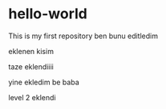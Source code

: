 # hello-world
This is my first repository
ben bunu editledim

eklenen kisim

taze eklendiiii

yine ekledim be baba

level 2 eklendi
